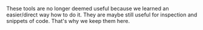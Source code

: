 These tools are no longer deemed useful because we learned an easier/direct way
how to do it. They are maybe still useful for inspection and snippets of code.
That's why we keep them here.
